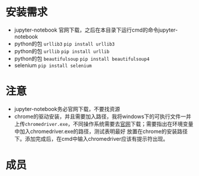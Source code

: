 # 安装需求

+ jupyter-notebook 官网下载，之后在本目录下运行cmd的命令jupyter-notebook
+ python的包 `urllib3` `pip install urllib3`
+ python的包 `urllib` `pip install urllib`
+ python的包 `beautifulsoup` `pip install beautifulsoup4`
+ selenium `pip install selenium`

# 注意

+ jupyter-notebook务必官网下载，不要找资源
+ chrome的驱动安装，并且需要加入路径，我将windows下的可执行文件一并上传`chromedriver.exe`，不同操作系统需要去[官网](https://sites.google.com/a/chromium.org/chromedriver/getting-started)下载；需要指出在环境变量中加入chromedriver.exe的路径，测试表明最好
放置在chrome的安装路径下。添加完成后，在cmd中输入chromedriver应该有提示符出现。

# 成员
